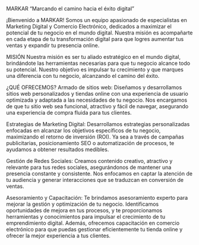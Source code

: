 MARKAR
“Marcando el camino hacia el éxito digital”


¡Bienvenido a MARKAR! Somos un equipo apasionado de especialistas en Marketing Digital y Comercio Electrónico, dedicados a maximizar el potencial de tu negocio en el mundo digital. Nuestra misión es acompañarte en cada etapa de tu transformación digital para que logres aumentar tus ventas y expandir tu presencia online.

MISIÓN
Nuestra misión es ser tu aliado estratégico en el mundo digital, brindándote las herramientas necesarias para que tu negocio alcance todo su potencial. Nuestro objetivo es impulsar tu crecimiento y que marques una diferencia con tu negocio, alcanzando el camino del éxito.

¿QUÉ OFRECEMOS?
Armado de sitios web:
Diseñamos y desarrollamos sitios web personalizados y tiendas online con una experiencia de usuario optimizada y adaptada a las necesidades de tu negocio. Nos encargamos de que tu sitio web sea funcional, atractivo y fácil de navegar, asegurando una experiencia de compra fluida para tus clientes.

Estrategias de Marketing Digital:
Desarrollamos estrategias personalizadas enfocadas en alcanzar los objetivos específicos de tu negocio, maximizando el retorno de inversión (ROI). Ya sea a través de campañas publicitarias, posicionamiento SEO o automatización de procesos, te ayudamos a obtener resultados medibles.

Gestión de Redes Sociales:
Creamos contenido creativo, atractivo y relevante para tus redes sociales, asegurándonos de mantener una presencia constante y consistente. Nos enfocamos en captar la atención de tu audiencia y generar interacciones que se traduzcan en conversión de ventas.

Asesoramiento y Capacitación:
Te brindamos asesoramiento experto para mejorar la gestión y optimización de tu negocio. Identificamos oportunidades de mejora en tus procesos, y te proporcionamos herramientas y conocimientos para impulsar el crecimiento de tu emprendimiento digital. Además, ofrecemos capacitación en comercio electrónico para que puedas gestionar eficientemente tu tienda online y ofrecer la mejor experiencia a tus clientes.
